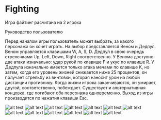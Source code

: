 # Fighting

Игра файтинг расчитана на 2 игрока

Руководство пользователю

Перед началом игры пользователь может выбрать, за какого персонажа он хочет играть. На выбор представляется Веном и Дедпул. Веном управляется клавишами W, A, S, D. Дедпул в свою очередь стрелочками Up, Left, Down, Right соответственно. У Венома доступно две атаки изначально: удар рукой по клавише F и укус по клавише R. У Дедпула изначально имеется только атака мечами по клавише K, но затем, когда его уровень жизней снижается ниже 25 процентов, он получает стрельбу из винтовки, которая наносит урон на любой дистанции противнику. Когда жизни игрока заканчиваются, он умирает, другой, соответственно, побеждает. Существует и альтернативная концовка, где погибают оба персонажа одновременно. Выход из игры производится по нажатия клавиши Esc.


![alt text](https://github.com/yaroslaver/Fighting/raw/master/screenshots/Start.png)
![alt text](https://github.com/yaroslaver/Fighting/raw/master/screenshots/1.png)
![alt text](https://github.com/yaroslaver/Fighting/raw/master/screenshots/2.png)
![alt text](https://github.com/yaroslaver/Fighting/raw/master/screenshots/3.png)
![alt text](https://github.com/yaroslaver/Fighting/raw/master/screenshots/4.png)
![alt text](https://github.com/yaroslaver/Fighting/raw/master/screenshots/5.png)
![alt text](https://github.com/yaroslaver/Fighting/raw/master/screenshots/6.png)
![alt text](https://github.com/yaroslaver/Fighting/raw/master/screenshots/7.png)
![alt text](https://github.com/yaroslaver/Fighting/raw/master/screenshots/8.png)
![alt text](https://github.com/yaroslaver/Fighting/raw/master/screenshots/9.png)
![alt text](https://github.com/yaroslaver/Fighting/raw/master/screenshots/10.png)
![alt text](https://github.com/yaroslaver/Fighting/raw/master/screenshots/11.png)
![alt text](https://github.com/yaroslaver/Fighting/raw/master/screenshots/12.png)

